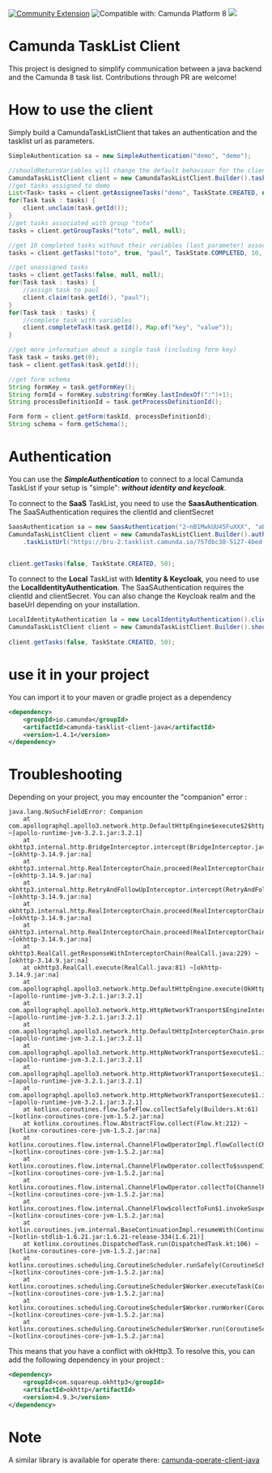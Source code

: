[![Community Extension](https://img.shields.io/badge/Community%20Extension-An%20open%20source%20community%20maintained%20project-FF4700)](https://github.com/camunda-community-hub/community)
![Compatible with: Camunda Platform 8](https://img.shields.io/badge/Compatible%20with-Camunda%20Platform%208-0072Ce)
[![](https://img.shields.io/badge/Lifecycle-Incubating-blue)](https://github.com/Camunda-Community-Hub/community/blob/main/extension-lifecycle.md#incubating-)

# Camunda TaskList Client

This project is designed to simplify communication between a java backend and the Camunda 8 task list. Contributions through PR are welcome!

# How to use the client

Simply build a CamundaTaskListClient that takes an authentication and the tasklist url as parameters.

```java
SimpleAuthentication sa = new SimpleAuthentication("demo", "demo");

//shouldReturnVariables will change the default behaviour for the client to query variables along with tasks.
CamundaTaskListClient client = new CamundaTaskListClient.Builder().taskListUrl("http://localhost:8081").shouldReturnVariables().authentication(sa).build();
//get tasks assigned to demo
List<Task> tasks = client.getAssigneeTasks("demo", TaskState.CREATED, null);
for(Task task : tasks) {
    client.unclaim(task.getId());
}
//get tasks associated with group "toto"
tasks = client.getGroupTasks("toto", null, null);

//get 10 completed tasks without their variables (last parameter) associated with group "toto", assigned (second parameter) to paul (thrid parameter)
tasks = client.getTasks("toto", true, "paul", TaskState.COMPLETED, 10, false);

//get unassigned tasks
tasks = client.getTasks(false, null, null);
for(Task task : tasks) {
	//assign task to paul
	client.claim(task.getId(), "paul");
}
for(Task task : tasks) {
	//complete task with variables
	client.completeTask(task.getId(), Map.of("key", "value"));
}

//get more information about a single task (including form key)
Task task = tasks.get(0);
task = client.getTask(task.getId());

//get form schema
String formKey = task.getFormKey();
String formId = formKey.substring(formKey.lastIndexOf(":")+1);
String processDefinitionId = task.getProcessDefinitionId();

Form form = client.getForm(taskId, processDefinitionId);
String schema = form.getSchema();
```

# Authentication
You can use the ***SimpleAuthentication*** to connect to a local Camunda TaskList if your setup is "simple": ***without identity and keycloak***.

To connect to the **SaaS** TaskList, you need to use the **SaasAuthentication**. The SaaSAuthentication requires the clientId and clientSecret

```java
SaasAuthentication sa = new SaasAuthentication("2~nB1MwkUU45FuXXX", "aBRKtreXQF3uD2MYYY");
CamundaTaskListClient client = new CamundaTaskListClient.Builder().authentication(sa)
    .taskListUrl("https://bru-2.tasklist.camunda.io/757dbc30-5127-4bed-XXXX-XXXXXXXXXXXX").build();


client.getTasks(false, TaskState.CREATED, 50);
```

To connect to the **Local** TaskList with **Identity & Keycloak**, you need to use the **LocalIdentityAuthentication**. The SaaSAuthentication requires the clientId and clientSecret. You can also change the Keycloak realm and the baseUrl depending on your installation.

```java
LocalIdentityAuthentication la = new LocalIdentityAuthentication().clientId("java").clientSecret("foTPogjlI0hidwbDZcYFWzmU8FOQwLx0").baseUrl("http://localhost:18080").keycloakRealm("camunda-platform");
CamundaTaskListClient client = new CamundaTaskListClient.Builder().shouldReturnVariables().taskListUrl("http://localhost:8082/").authentication(la).build();
       
client.getTasks(false, TaskState.CREATED, 50);
```

# use it in your project
You can import it to your maven or gradle project as a dependency

```xml
<dependency>
	<groupId>io.camunda</groupId>
	<artifactId>camunda-tasklist-client-java</artifactId>
	<version>1.4.1</version>
</dependency>
```
# Troubleshooting
Depending on your project, you may encounter the "companion" error :

```
java.lang.NoSuchFieldError: Companion
	at com.apollographql.apollo3.network.http.DefaultHttpEngine$execute$2$httpRequest$2$2.contentType(OkHttpEngine.kt:56) ~[apollo-runtime-jvm-3.2.1.jar:3.2.1]
	at okhttp3.internal.http.BridgeInterceptor.intercept(BridgeInterceptor.java:53) ~[okhttp-3.14.9.jar:na]
	at okhttp3.internal.http.RealInterceptorChain.proceed(RealInterceptorChain.java:142) ~[okhttp-3.14.9.jar:na]
	at okhttp3.internal.http.RetryAndFollowUpInterceptor.intercept(RetryAndFollowUpInterceptor.java:88) ~[okhttp-3.14.9.jar:na]
	at okhttp3.internal.http.RealInterceptorChain.proceed(RealInterceptorChain.java:142) ~[okhttp-3.14.9.jar:na]
	at okhttp3.internal.http.RealInterceptorChain.proceed(RealInterceptorChain.java:117) ~[okhttp-3.14.9.jar:na]
	at okhttp3.RealCall.getResponseWithInterceptorChain(RealCall.java:229) ~[okhttp-3.14.9.jar:na]
	at okhttp3.RealCall.execute(RealCall.java:81) ~[okhttp-3.14.9.jar:na]
	at com.apollographql.apollo3.network.http.DefaultHttpEngine.execute(OkHttpEngine.kt:75) ~[apollo-runtime-jvm-3.2.1.jar:3.2.1]
	at com.apollographql.apollo3.network.http.HttpNetworkTransport$EngineInterceptor.intercept(HttpNetworkTransport.kt:136) ~[apollo-runtime-jvm-3.2.1.jar:3.2.1]
	at com.apollographql.apollo3.network.http.DefaultHttpInterceptorChain.proceed(HttpInterceptor.kt:22) ~[apollo-runtime-jvm-3.2.1.jar:3.2.1]
	at com.apollographql.apollo3.network.http.HttpNetworkTransport$execute$1.invokeSuspend(HttpNetworkTransport.kt:62) ~[apollo-runtime-jvm-3.2.1.jar:3.2.1]
	at com.apollographql.apollo3.network.http.HttpNetworkTransport$execute$1.invoke(HttpNetworkTransport.kt) ~[apollo-runtime-jvm-3.2.1.jar:3.2.1]
	at com.apollographql.apollo3.network.http.HttpNetworkTransport$execute$1.invoke(HttpNetworkTransport.kt) ~[apollo-runtime-jvm-3.2.1.jar:3.2.1]
	at kotlinx.coroutines.flow.SafeFlow.collectSafely(Builders.kt:61) ~[kotlinx-coroutines-core-jvm-1.5.2.jar:na]
	at kotlinx.coroutines.flow.AbstractFlow.collect(Flow.kt:212) ~[kotlinx-coroutines-core-jvm-1.5.2.jar:na]
	at kotlinx.coroutines.flow.internal.ChannelFlowOperatorImpl.flowCollect(ChannelFlow.kt:195) ~[kotlinx-coroutines-core-jvm-1.5.2.jar:na]
	at kotlinx.coroutines.flow.internal.ChannelFlowOperator.collectTo$suspendImpl(ChannelFlow.kt:157) ~[kotlinx-coroutines-core-jvm-1.5.2.jar:na]
	at kotlinx.coroutines.flow.internal.ChannelFlowOperator.collectTo(ChannelFlow.kt) ~[kotlinx-coroutines-core-jvm-1.5.2.jar:na]
	at kotlinx.coroutines.flow.internal.ChannelFlow$collectToFun$1.invokeSuspend(ChannelFlow.kt:60) ~[kotlinx-coroutines-core-jvm-1.5.2.jar:na]
	at kotlin.coroutines.jvm.internal.BaseContinuationImpl.resumeWith(ContinuationImpl.kt:33) ~[kotlin-stdlib-1.6.21.jar:1.6.21-release-334(1.6.21)]
	at kotlinx.coroutines.DispatchedTask.run(DispatchedTask.kt:106) ~[kotlinx-coroutines-core-jvm-1.5.2.jar:na]
	at kotlinx.coroutines.scheduling.CoroutineScheduler.runSafely(CoroutineScheduler.kt:571) ~[kotlinx-coroutines-core-jvm-1.5.2.jar:na]
	at kotlinx.coroutines.scheduling.CoroutineScheduler$Worker.executeTask(CoroutineScheduler.kt:750) ~[kotlinx-coroutines-core-jvm-1.5.2.jar:na]
	at kotlinx.coroutines.scheduling.CoroutineScheduler$Worker.runWorker(CoroutineScheduler.kt:678) ~[kotlinx-coroutines-core-jvm-1.5.2.jar:na]
	at kotlinx.coroutines.scheduling.CoroutineScheduler$Worker.run(CoroutineScheduler.kt:665) ~[kotlinx-coroutines-core-jvm-1.5.2.jar:na]
```
This means that you have a conflict with okHttp3. To resolve this, you can add the following dependency in your project :
```xml
<dependency>
    <groupId>com.squareup.okhttp3</groupId>
    <artifactId>okhttp</artifactId>
    <version>4.9.3</version>
</dependency>
```
# Note
A similar library is available for operate there:
[camunda-operate-client-java](https://github.com/camunda-community-hub/camunda-operate-client-java)
